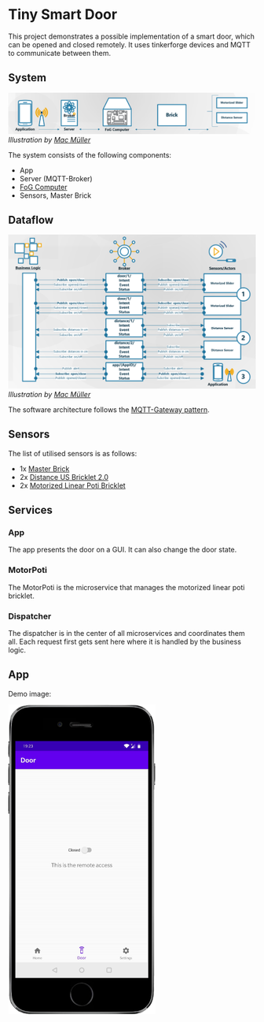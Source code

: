 # Tiny Smart Door

This project demonstrates a possible implementation of a smart door, which can be opened and closed remotely. It uses tinkerforge devices and MQTT to communicate between them.

## System
![System Overview](https://github.com/yruefenacht/tiny-smart-door/blob/master/thumbnail/smart-door-system.png)
_Illustration by [Mac Müller](https://github.com/macivo)_

The system consists of the following components:
* App
* Server (MQTT-Broker)
* [FoG Computer](https://en.wikipedia.org/wiki/Fog_computing)
* Sensors, Master Brick

## Dataflow
![Dataflow](https://github.com/yruefenacht/tiny-smart-door/blob/master/thumbnail/smart-door-dataflow.png)
_Illustration by [Mac Müller](https://github.com/macivo)_

The software architecture follows the [MQTT-Gateway pattern](https://github.com/knr1/ch.quantasy.iot.mqtt.gateway.tutorial).

## Sensors

The list of utilised sensors is as follows:
- 1x [Master Brick](https://www.tinkerforge.com/de/doc/Hardware/Bricks/Master_Brick.html#master-brick) 
- 2x [Distance US Bricklet 2.0](https://www.tinkerforge.com/de/doc/Hardware/Bricklets/Distance_US_V2.html)
- 2x [Motorized Linear Poti Bricklet](https://www.tinkerforge.com/de/doc/Hardware/Bricklets/Motorized_Linear_Poti.html)

## Services

### App

The app presents the door on a GUI. It can also change the door state.

### MotorPoti

The MotorPoti is the microservice that manages the motorized linear poti bricklet.

### Dispatcher

The dispatcher is in the center of all microservices and coordinates them all.
Each request first gets sent here where it is handled by the business logic.

## App
Demo image:  

<img src="https://github.com/yruefenacht/tiny-smart-door/blob/master/thumbnail/smart-door-app.png" width="300">
